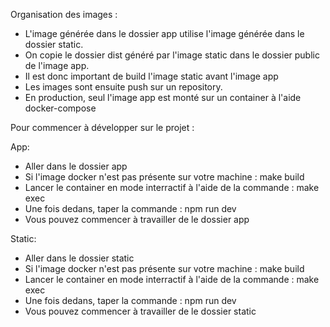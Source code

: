 Organisation des images :

- L'image générée dans le dossier app utilise l'image générée dans le dossier static.
- On copie le dossier dist généré par l'image static dans le dossier public de l'image app.
- Il est donc important de build l'image static avant l'image app
- Les images sont ensuite push sur un repository.
- En production, seul l'image app est monté sur un container à l'aide docker-compose

Pour commencer à développer sur le projet :

App:

- Aller dans le dossier app
- Si l'image docker n'est pas présente sur votre machine : make build
- Lancer le container en mode interractif à l'aide de la commande : make exec
- Une fois dedans, taper la commande : npm run dev
- Vous pouvez commencer à travailler de le dossier app

Static:

- Aller dans le dossier static
- Si l'image docker n'est pas présente sur votre machine : make build
- Lancer le container en mode interractif à l'aide de la commande : make exec
- Une fois dedans, taper la commande : npm run dev
- Vous pouvez commencer à travailler de le dossier static